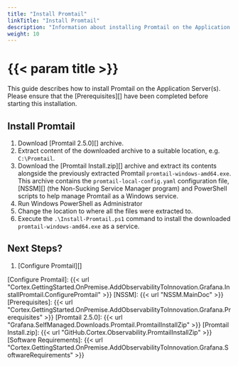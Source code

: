 ```yaml
---
title: "Install Promtail"
linkTitle: "Install Promtail"
description: "Information about installing Promtail on the Application Server(s)."
weight: 10
---
```


# {{< param title >}}

This guide describes how to install Promtail on the Application Server(s). Please ensure that the [Prerequisites][] have been completed before starting this installation.

## Install Promtail

1. Download [Promtail 2.5.0][] archive.
1. Extract content of the downloaded archive to a suitable location, e.g. `C:\Promtail`.
1. Download the [Promtail Install.zip][] archive and extract its contents alongside the previously extracted Promtail `promtail-windows-amd64.exe`.
This archive contains the `promtail-local-config.yaml` configuration file, [NSSM][] (the Non-Sucking Service Manager program) and PowerShell scripts to help manage Promtail as a Windows service.
1. Run Windows PowerShell as Administrator
1. Change the location to where all the files were extracted to.
1. Execute the `.\Install-Promtail.ps1` command to install the downloaded `promtail-windows-amd64.exe` as a service.

## Next Steps?

1. [Configure Promtail][]

[Configure Promtail]: {{< url "Cortex.GettingStarted.OnPremise.AddObservabilityToInnovation.Grafana.InstallPromtail.ConfigurePromtail" >}}
[NSSM]: {{< url "NSSM.MainDoc" >}}
[Prerequisites]: {{< url "Cortex.GettingStarted.OnPremise.AddObservabilityToInnovation.Grafana.Prerequisites" >}}
[Promtail 2.5.0]:  {{< url "Grafana.SelfManaged.Downloads.Promtail.PromtailInstallZip" >}}
[Promtail Install.zip]: {{< url "GitHub.Cortex.Observability.PromtailInstallZip" >}}
[Software Requirements]: {{< url "Cortex.GettingStarted.OnPremise.AddObservabilityToInnovation.Grafana.SoftwareRequirements" >}}
